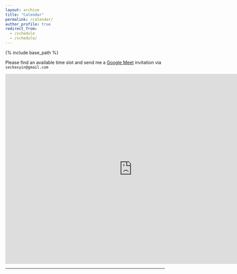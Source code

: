 ```yaml
---
layout: archive
title: "Calendar"
permalink: /calendar/
author_profile: true
redirect_from:
  - /schedule
  - /schedule/
---
```


{% include base_path %}

<script src="https://polyfill.io/v3/polyfill.min.js?features=es6"></script>
<script id="MathJax-script" async src="https://cdn.jsdelivr.net/npm/mathjax@3/es5/tex-mml-chtml.js"></script>
<script>
MathJax = {
  tex: {
    inlineMath: [['$', '$']],
    processEscapes: true
  }
};
</script>

Please find an available time slot and send me a [Google Meet](https://meet.google.com/) invitation via `seckexyin@gmail.com`

<iframe src="https://calendar.google.com/calendar/embed?height=600&wkst=2&bgcolor=%23ffffff&ctz=Asia%2FHong_Kong&showTitle=0&showNav=1&showTz=1&showCalendars=0&showTabs=0&showPrint=0&mode=WEEK&title=Yuwei%20Yin&src=c2Vja2V4eWluQGdtYWlsLmNvbQ&color=%23039BE5" style="border-width:0" width="800" height="600" frameborder="0" scrolling="no"></iframe>

---
